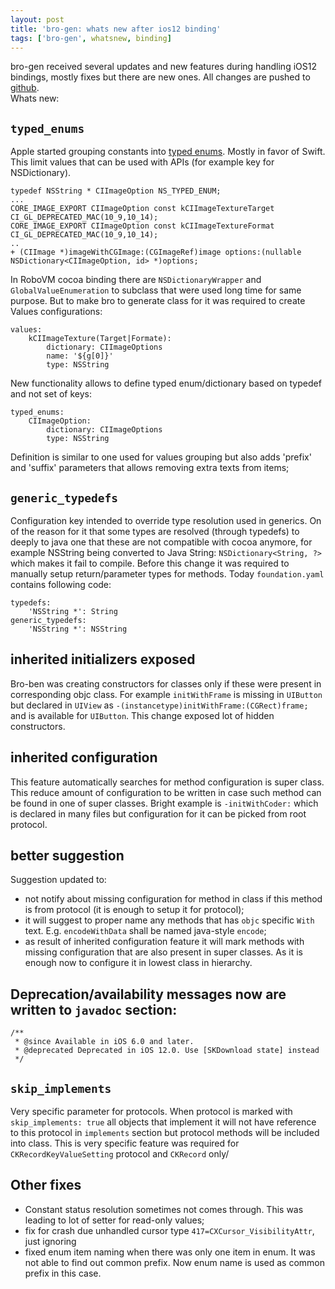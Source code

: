 ```yaml
---
layout: post
title: 'bro-gen: whats new after ios12 binding'
tags: ['bro-gen', whatsnew, binding]
---
```

bro-gen received several updates and new features during handling iOS12 bindings, mostly fixes but there are new ones. All changes are pushed to [github](https://github.com/dkimitsa/robovm-bro-gen).  
Whats new:  
<!-- more -->

## `typed_enums`
Apple started grouping constants into [typed enums](https://developer.apple.com/documentation/swift/objective-c_and_c_code_customization/grouping_related_objective-c_constants). Mostly in favor of Swift. This limit values that can be used with APIs (for example key for NSDictionary).
```
typedef NSString * CIImageOption NS_TYPED_ENUM;
...
CORE_IMAGE_EXPORT CIImageOption const kCIImageTextureTarget CI_GL_DEPRECATED_MAC(10_9,10_14);
CORE_IMAGE_EXPORT CIImageOption const kCIImageTextureFormat CI_GL_DEPRECATED_MAC(10_9,10_14);
..
+ (CIImage *)imageWithCGImage:(CGImageRef)image options:(nullable NSDictionary<CIImageOption, id> *)options;
```
In RoboVM cocoa binding there are `NSDictionaryWrapper` and `GlobalValueEnumeration` to subclass that were used long time for same purpose. But to make bro to generate class for it was required to create Values configurations:
```
values:
    kCIImageTexture(Target|Formate):
        dictionary: CIImageOptions
        name: '${g[0]}'
        type: NSString
```

New functionality allows to define typed enum/dictionary based on typedef and not set of keys:
```
typed_enums:
    CIImageOption:
        dictionary: CIImageOptions
        type: NSString
```

Definition is similar to one used for values grouping but also adds 'prefix' and 'suffix' parameters that allows removing extra texts from items;

## `generic_typedefs`
Configuration key intended to override type resolution used in generics. On of the reason for it that some types are resolved (through typedefs) to deeply to java one that these are not compatible with cocoa anymore, for example NSString being converted to Java String: `NSDictionary<String, ?>` which makes it fail to compile.
Before this change it was required to manually setup return/parameter types for methods. Today `foundation.yaml` contains following code:
```
typedefs:
    'NSString *': String
generic_typedefs:
    'NSString *': NSString
```

## inherited initializers exposed
Bro-ben was creating constructors for classes only if these were present in corresponding objc class. For example `initWithFrame` is missing in `UIButton` but declared in `UIView` as `-(instancetype)initWithFrame:(CGRect)frame;` and is available for `UIButton`. This change exposed lot of hidden constructors.

## inherited configuration
This feature automatically searches for method configuration is super class. This reduce amount of configuration to be written in case such method can be found in one of super classes. Bright example is `-initWithCoder:` which is declared in many files but configuration for it can be picked from root protocol.

## better suggestion
Suggestion updated to:
- not notify about missing configuration for method in class if this method is from protocol (it is enough to setup it for protocol);
- it will suggest to proper name any methods that has `objc` specific `With` text. E.g. `encodeWithData` shall be named java-style `encode`;
- as result of inherited configuration feature it will mark methods with missing configuration that are also present in super classes. As it is enough now to configure it in lowest class in hierarchy.


## Deprecation/availability messages now are written to `javadoc` section:
```
/**
 * @since Available in iOS 6.0 and later.
 * @deprecated Deprecated in iOS 12.0. Use [SKDownload state] instead
 */
```

## `skip_implements`
Very specific parameter for protocols. When protocol is marked with `skip_implements: true` all objects that implement it will not have reference to this protocol in `implements` section but protocol methods will be included into class. This is very specific feature was required for `CKRecordKeyValueSetting` protocol and `CKRecord` only/

## Other fixes
- Constant status resolution sometimes not comes through. This was leading to lot of setter for read-only values;
- fix for crash due unhandled cursor type `417=CXCursor_VisibilityAttr`, just ignoring
- fixed enum item naming when there was only one item in enum. It was not able to find out common prefix. Now enum name is used as common prefix in this case.
